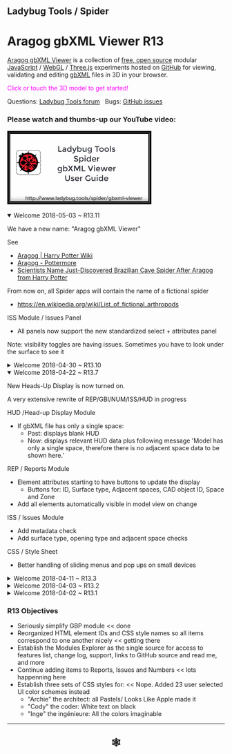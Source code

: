
## Ladybug Tools / Spider

# Aragog gbXML Viewer R13

[Aragog gbXML Viewer]( https://github.com/ladybug-tools/spider "Source code on GitHub" ) is a collection of [free, open source]( https://opensource.guide/ "Read all about it at OpenSource Guides" ) modular [JavaScript]( https://developer.mozilla.org/en-US/docs/Web/JavaScript/About_JavaScript "Callout to Brendan" ) / [WebGL]( https://www.khronos.org/webgl/ "Tip of the hat to Ken Russell" ) / [Three.js]( https://threejs.org/ "Hi Mr.doob" ) experiments hosted on [GitHub]( https://github.com/about "Beep for where the geek peeps keep" ) for viewing, validating and editing [gbXML]( http://gbxml.org "Where's your schema today?" ) files in 3D in your browser.

<span style=color:magenta>Click or touch the 3D model to get started!</span>

Questions: [Ladybug Tools forum]( http://discourse.ladybug.tools/c/spider "Hi Mostapha" ) &nbsp; Bugs: [GitHub issues]( https://github.com/ladybug-tools/spider/issues "Say hello to Michal & Theo!" )

### Please watch and thumbs-up our YouTube video:

[![gbXML Viewer User Guide]( ../../../images/gbxml-viewer-user-guide-300px.png )]( https://youtu.be/2QHrbuKIkdY "With music and voiceover by the multi-talented Michalina" )

<!--
<details open>

<summary>Welcome  ~ R.</summary>

</details>
-->


<details open>

<summary>Welcome 2018-05-03 ~ R13.11</summary>

We have a new name: "Aragog gbXML Viewer"

See
* [Aragog | Harry Potter Wiki]( http://harrypotter.wikia.com/wiki/Aragog )
* [Aragog - Pottermore]( https://www.pottermore.com/explore-the-story/aragog )
* [Scientists Name Just-Discovered Brazilian Cave Spider After Aragog from Harry Potter]( http://mentalfloss.com/article/524700/scientists-name-just-discovered-brazilian-cave-spider-after-aragog-harry-potter )

From now on, all Spider apps will contain the name of a fictional spider

* <https://en.wikipedia.org/wiki/List_of_fictional_arthropods>

ISS Module / Issues Panel
* All panels now support the new standardized select + attributes panel

Note: visibility toggles are having issues. Sometimes you have to look under the surface to see it

</details><details>

<summary>Welcome 2018-04-30 ~ R13.10</summary>

HUD /Head-up Display Module
* Update CAD Object ID now working
* Update Space ID almost working

</details><details open>

<summary>Welcome 2018-04-22 ~ R13.7</summary>

New Heads-Up Display is now turned on.

A very extensive rewrite of REP/GBI/NUM/ISS/HUD in progress

HUD /Head-up Display Module
* If gbXML file has only a single space:
	* Past: displays blank HUD
	* Now: displays relevant HUD data plus following message 'Model has only a single space, therefore there is no adjacent space data to be shown here.'

REP / Reports Module
* Element attributes starting to have buttons to update the display
	* Buttons for: ID, Surface type, Adjacent spaces, CAD object ID, Space and Zone
* Add all elements automatically visible in model view on change

ISS / Issues Module
* Add metadata check
* Add surface type, opening type and adjacent space checks

CSS / Style Sheet
* Better handling of sliding menus and pop ups on small devices

</details><details>

<summary>Welcome 2018-04-11 ~ R13.3</summary>


HUD /Head-up Display Module
* If gbXML file has only a single space:
	* Past: displays blank HUD
	* Now: displays relevant HUD data plus following message 'Model has only a single space, therefore there is no adjacent space data to be shown here.'

REP / Reports Module
* Element attributes starting to have buttons to update the display
	* Buttons for: ID, Surface type, Adjacent spaces, CAD object ID, Space and Zone
* Add all elements automatically visible in model view on change

ISS / Issues Module
* Add metadata check
* Add surface type, opening type and adjacent space checks

CSS / Style Sheet
* Better handling of sliding menus and pop ups on small devices
* Left menu needs more work

</details><details>

<summary>Welcome 2018-04-03 ~ R13.2</summary>

REP / Reports Module
* Very reorganized / all functions based on set and get
	* Should be more maintainable and extendable
* Variable and function names with clearer / more self-evident structure

APP / Application Module

* Only a single Feature panel is visible at any given time
	* Multiple visible panels added complexity without much benefit

</details><details>

<summary>Welcome 2018-04-02 ~ R13.1 </summary>

R13.2

HUD /Head-up Display Module
* If gbXML file has only a single space:
	* Past: displays blank HUD
	* Now: displays relevant HUD data plus following message 'Model has only a single space, therefore there is no adjacent space data to be shown here.'

REP / Reports Module
* Element attributes starting to have buttons to update the display
	* Buttons for: ID, Surface type, Adjacent spaces, CAD object ID, Space and Zone
* Spaces report has zoom button

CSS / Style Sheet
* Better handling of sliding menus and pop ups on small devices
* Left
R13.1
* Starting to have revision numbers
* REP / Reports Module
	Add 'Openings by Type' panel

ISS / Issues & Num / Numbers Modules
* Various fixes

HUD / Heads-Up Display Module
* Added and appears to be functioning OK
* Add the style theming to the window
* Streamline self-loading capability

Issue: Process of toggling the visibility of meshes, edges and openings needs streamlining.
* Often things that should be made visible when clicking around are not
* You need to click the 'all' button too often

R13
* 2018-03-26:First Commit
* 2018-03-29: Multiple color themes and menu-toggles looking good
* 2018-03-31 ~ REP / Reports Module
	* New user experience
	* Display reports for all available attributes for surfaces, spaces, storeys, zones and openings
	* Add opening visibility toggle
	* Add 'Exposed to Sun' button
</details>

### R13 Objectives

* Seriously simplify GBP module << done
* Reorganized HTML element IDs and CSS style names so all items correspond to one another nicely << getting there
* Establish the Modules Explorer as the single source for access to features list, change log, support, links to GitHub source and read me, and more
* Continue adding items to Reports, Issues and Numbers << lots happenning here
* Establish three sets of CSS styles for: << Nope. Added 23 user selected UI color schemes instead
	* "Archie" the architect: all Pastels/ Looks Like Apple made it
	* "Cody" the coder: White text on black
	* "Inge" the ingénieure: All the colors imaginable



***

<h2 onclick=divMenu.scrollTop=0; style=cursor:pointer;text-align:center; title='go to top and, btw, my web is better than your web' > &#x1f578; </h2>
